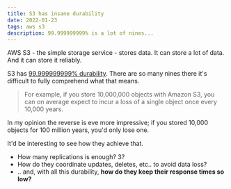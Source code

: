 ```yaml
---
title: S3 has insane durability
date: 2022-01-23
tags: aws s3
description: 99.999999999% is a lot of nines...
---
```


AWS S3 - the simple storage service - stores data. It can store a lot of data. And it can store it reliably.

S3 has [99.999999999% durability](https://aws.amazon.com/s3/faqs/). There are so many nines there it's difficult to fully comprehend what that means.

> For example, if you store 10,000,000 objects with Amazon S3, you can on average expect to incur a loss of a single object once every 10,000 years.

In my opinion the reverse is eve more impressive; if you stored 10,000 objects for 100 million years, you'd only lose one.

It'd be interesting to see how they achieve that.

- How many replications is enough? 3?
- How do they coordinate updates, deletes, etc.. to avoid data loss?
- .. and, with all this durability, **how do they keep their response times so low?**
